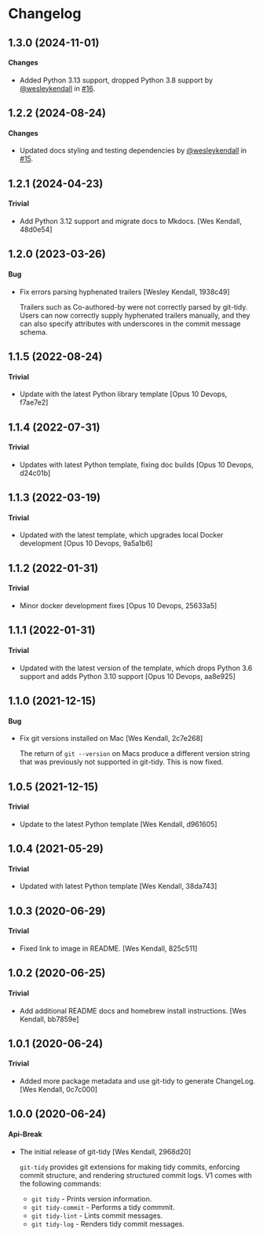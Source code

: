 # Changelog

## 1.3.0 (2024-11-01)

#### Changes

  - Added Python 3.13 support, dropped Python 3.8 support by [@wesleykendall](https://github.com/wesleykendall) in [#16](https://github.com/Opus10/git-tidy/pull/16).

## 1.2.2 (2024-08-24)

#### Changes

  - Updated docs styling and testing dependencies by [@wesleykendall](https://github.com/wesleykendall) in [#15](https://github.com/Opus10/git-tidy/pull/15).

## 1.2.1 (2024-04-23)

#### Trivial

  - Add Python 3.12 support and migrate docs to Mkdocs. [Wes Kendall, 48d0e54]

## 1.2.0 (2023-03-26)

#### Bug

  - Fix errors parsing hyphenated trailers [Wesley Kendall, 1938c49]

    Trailers such as Co-authored-by were not correctly parsed by git-tidy.
    Users can now correctly supply hyphenated trailers manually, and they
    can also specify attributes with underscores in the commit message
    schema.

## 1.1.5 (2022-08-24)

#### Trivial

  - Update with the latest Python library template [Opus 10 Devops, f7ae7e2]

## 1.1.4 (2022-07-31)

#### Trivial

  - Updates with latest Python template, fixing doc builds [Opus 10 Devops, d24c01b]

## 1.1.3 (2022-03-19)

#### Trivial

  - Updated with the latest template, which upgrades local Docker development [Opus 10 Devops, 9a5a1b6]

## 1.1.2 (2022-01-31)

#### Trivial

  - Minor docker development fixes [Opus 10 Devops, 25633a5]

## 1.1.1 (2022-01-31)

#### Trivial

  - Updated with the latest version of the template, which drops Python 3.6 support and adds Python 3.10 support [Opus 10 Devops, aa8e925]

## 1.1.0 (2021-12-15)

#### Bug

  - Fix git versions installed on Mac [Wes Kendall, 2c7e268]

    The return of ``git --version`` on Macs produce a different version string that
    was previously not supported in git-tidy. This is now fixed.

## 1.0.5 (2021-12-15)

#### Trivial

  - Update to the latest Python template [Wes Kendall, d961605]

## 1.0.4 (2021-05-29)

#### Trivial

  - Updated with latest Python template [Wes Kendall, 38da743]

## 1.0.3 (2020-06-29)

#### Trivial

  - Fixed link to image in README. [Wes Kendall, 825c511]

## 1.0.2 (2020-06-25)

#### Trivial

  - Add additional README docs and homebrew install instructions. [Wes Kendall, bb7859e]

## 1.0.1 (2020-06-24)

#### Trivial

  - Added more package metadata and use git-tidy to generate ChangeLog. [Wes Kendall, 0c7c000]

## 1.0.0 (2020-06-24)

#### Api-Break

  - The initial release of git-tidy [Wes Kendall, 2968d20]

    ``git-tidy`` provides git extensions for making tidy commits,
    enforcing commit structure, and rendering structured commit logs.
    V1 comes with the following commands:

    - ``git tidy`` - Prints version information.
    - ``git tidy-commit`` - Performs a tidy commmit.
    - ``git tidy-lint`` - Lints commit messages.
    - ``git tidy-log`` - Renders tidy commit messages.
